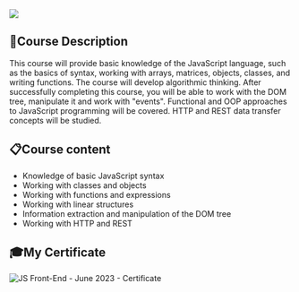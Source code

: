 <img src="https://capsule-render.vercel.app/api?type=waving&color=0:552586,100:a82da8&height=300&section=header&text=JSFront-End&fontSize=90&fontAlignY=40"/>

### <h2> 📑Course Description </h2>
This course will provide basic knowledge of the JavaScript language, such as the basics of syntax, working with arrays, matrices, objects, classes, and writing functions. The course will develop algorithmic thinking. After successfully completing this course, you will be able to work with the DOM tree, manipulate it and work with "events". Functional and OOP approaches to JavaScript programming will be covered. HTTP and REST data transfer concepts will be studied.

### <h2> 📋Course content </h2>
- Knowledge of basic JavaScript syntax
- Working with classes and objects
- Working with functions and expressions
- Working with linear structures
- Information extraction and manipulation of the DOM tree
- Working with HTTP and REST

### <h2> 🎓My Certificate </h2>
![JS Front-End - June 2023 - Certificate](https://softuni.bg/certificates/certificates/converttoimage/181352?code=ba018e78)
